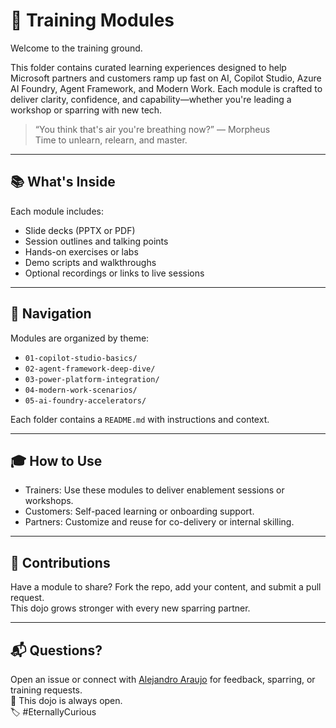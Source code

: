 # 🧠 Training Modules

Welcome to the training ground.

This folder contains curated learning experiences designed to help Microsoft partners and customers ramp up fast on AI, Copilot Studio, Azure AI Foundry, Agent Framework, and Modern Work. Each module is crafted to deliver clarity, confidence, and capability—whether you're leading a workshop or sparring with new tech.

> “You think that's air you're breathing now?” — Morpheus  
> Time to unlearn, relearn, and master.

---

## 📚 What's Inside

Each module includes:
- Slide decks (PPTX or PDF)
- Session outlines and talking points
- Hands-on exercises or labs
- Demo scripts and walkthroughs
- Optional recordings or links to live sessions

---

## 🧭 Navigation

Modules are organized by theme:
- `01-copilot-studio-basics/`
- `02-agent-framework-deep-dive/`
- `03-power-platform-integration/`
- `04-modern-work-scenarios/`
- `05-ai-foundry-accelerators/`

Each folder contains a `README.md` with instructions and context.

---

## 🎓 How to Use

- Trainers: Use these modules to deliver enablement sessions or workshops.
- Customers: Self-paced learning or onboarding support.
- Partners: Customize and reuse for co-delivery or internal skilling.

---

## 🤝 Contributions

Have a module to share? Fork the repo, add your content, and submit a pull request.  
This dojo grows stronger with every new sparring partner.

---

## 📬 Questions?  
Open an issue or connect with [Alejandro Araujo](https://www.linkedin.com/in/a2araujo) for feedback, sparring, or training requests.  
🥋 This dojo is always open.  
🏷️ #EternallyCurious
